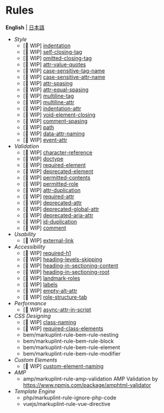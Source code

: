 # Rules

**English** | [日本語](./README.ja.md)

- *Style*
	- [🚧 WIP] [indentation](./markuplint-rule-indentation/README.md)
	- [🚧 WIP] [self-closing-tag](./markuplint-rule-self-closing-tag/README.md)
	- [🚧 WIP] [omitted-closing-tag](./markuplint-rule-omitted-closing-tag/README.md)
	- [🚧 WIP] [attr-value-quotes](./markuplint-rule-attr-value-quotes/README.md)
	- [🚧 WIP] [case-sensitive-tag-name](./markuplint-rule-case-sensitive-tag-name/README.md)
	- [🚧 WIP] [case-sensitive-attr-name](./markuplint-rule-case-sensitive-attr-name/README.md)
	- [🚧 WIP] [attr-spasing](./markuplint-rule-attr-spasing/README.md)
	- [🚧 WIP] [attr-equal-spasing](./markuplint-rule-attr-equal-spasing/README.md)
	- [🚧 WIP] [multiline-tag](./markuplint-rule-multiline-tag/README.md)
	- [🚧 WIP] [multiline-attr](./markuplint-rule-multiline-attr/README.md)
	- [🚧 WIP] [indentation-attr](./markuplint-rule-indentation-attr/README.md)
	- [🚧 WIP] [void-element-closing](./markuplint-rule-void-element-closing/README.md)
	- [🚧 WIP] [comment-spasing](./markuplint-rule-comment-spasing/README.md)
	- [🚧 WIP] [path](./markuplint-rule-path/README.md)
	- [🚧 WIP] [data-attr-naming](./markuplint-rule-data-attr-naming/README.md)
	- [🚧 WIP] [event-attr](./markuplint-rule-event-attr/README.md)
- *Validation*
	- [🚧 WIP] [character-reference](./markuplint-rule-character-reference/README.md)
	- [🚧 WIP] [doctype](./markuplint-rule-doctype/README.md)
	- [🚧 WIP] [required-element](./markuplint-rule-required-element/README.md)
	- [🚧 WIP] [deprecated-element](./markuplint-rule-deprecated-element/README.md)
	- [🚧 WIP] [permitted-contents](./markuplint-rule-permitted-contents/README.md)
	- [🚧 WIP] [permitted-role](./markuplint-rule-permitted-role/README.md)
	- [🚧 WIP] [attr-duplication](./markuplint-rule-attr-duplication/README.md)
	- [🚧 WIP] [required-attr](./markuplint-rule-required-attr/README.md)
	- [🚧 WIP] [deprecated-attr](./markuplint-rule-deprecated-attr/README.md)
	- [🚧 WIP] [deprecated-global-attr](./markuplint-rule-deprecated-global-attr/README.md)
	- [🚧 WIP] [deprecated-aria-attr](./markuplint-rule-deprecated-aria-attr/README.md)
	- [🚧 WIP] [id-duplication](./markuplint-rule-id-duplication/README.md)
	- [🚧 WIP] [comment](./markuplint-rule-comment/README.md)
- *Usability*
	- [🚧 WIP] [external-link](./markuplint-rule-external-link/README.md)
- *Accessibility*
	- [🚧 WIP] [required-h1](./markuplint-rule-required-h1/README.md)
	- [🚧 WIP] [heading-levels-skipping](./markuplint-rule-heading-levels-skipping/README.md)
	- [🚧 WIP] [heading-in-sectioning-content](./markuplint-rule-heading-in-sectioning-content/README.md)
	- [🚧 WIP] [heading-in-sectioning-root](./markuplint-rule-heading-in-sectioning-root/README.md)
	- [🚧 WIP] [landmark-roles](./markuplint-rule-landmark-roles/README.md)
	- [🚧 WIP] [labels](./markuplint-rule-labels/README.md)
	- [🚧 WIP] [empty-alt-attr](./markuplint-rule-empty-alt-attr/README.md)
	- [🚧 WIP] [role-structure-tab](./markuplint-rule-role-structure-tab/README.md)
- *Performance*
	- [🚧 WIP] [async-attr-in-script](./markuplint-rule-async-attr-in-script/README.md)
- *CSS Designing*
	- [🚧 WIP] [class-naming](./markuplint-rule-class-naming/README.md)
	- [🚧 WIP] [required-class-elements](./markuplint-rule-required-class-elements/README.md)
	- bem/markuplint-rule-bem-rule-nesting
	- bem/markuplint-rule-bem-rule-block
	- bem/markuplint-rule-bem-rule-element
	- bem/markuplint-rule-bem-rule-modifier
- *Custom Elements*
	- [🚧 WIP] [custom-element-naming](./markuplint-rule-custom-element-naming/README.md)
- *AMP*
	- amp/markuplint-rule-amp-validation AMP Validation by https://www.npmjs.com/package/amphtml-validator
- *Template Engine*
	- php/markuplint-rule-ignore-php-code
	- vuejs/markuplint-rule-vue-directive

